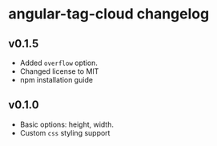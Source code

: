 # angular-tag-cloud changelog

## v0.1.5
- Added `overflow` option.
- Changed license to MIT
- npm installation guide

## v0.1.0
- Basic options: height, width.
- Custom `css` styling support
